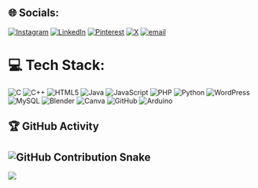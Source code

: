
## 🌐 Socials:
[![Instagram](https://img.shields.io/badge/Instagram-%23E4405F.svg?logo=Instagram&logoColor=white)](https://instagram.com/aryan.j09) [![LinkedIn](https://img.shields.io/badge/LinkedIn-%230077B5.svg?logo=linkedin&logoColor=white)](https://linkedin.com/in/aryan-j09) [![Pinterest](https://img.shields.io/badge/Pinterest-%23E60023.svg?logo=Pinterest&logoColor=white)](https://pinterest.com/Aryan_J9) [![X](https://img.shields.io/badge/X-black.svg?logo=X&logoColor=white)](https://x.com/Aryan_J9) [![email](https://img.shields.io/badge/Email-D14836?logo=gmail&logoColor=white)](mailto:aryan.n.jain45@gmail.com) 

# 💻 Tech Stack:
![C](https://img.shields.io/badge/c-%2300599C.svg?style=flat-square&logo=c&logoColor=white) ![C++](https://img.shields.io/badge/c++-%2300599C.svg?style=flat-square&logo=c%2B%2B&logoColor=white) ![HTML5](https://img.shields.io/badge/html5-%23E34F26.svg?style=flat-square&logo=html5&logoColor=white) ![Java](https://img.shields.io/badge/java-%23ED8B00.svg?style=flat-square&logo=openjdk&logoColor=white) ![JavaScript](https://img.shields.io/badge/javascript-%23323330.svg?style=flat-square&logo=javascript&logoColor=%23F7DF1E) ![PHP](https://img.shields.io/badge/php-%23777BB4.svg?style=flat-square&logo=php&logoColor=white) ![Python](https://img.shields.io/badge/python-3670A0?style=flat-square&logo=python&logoColor=ffdd54) ![WordPress](https://img.shields.io/badge/WordPress-%23117AC9.svg?style=flat-square&logo=WordPress&logoColor=white) ![MySQL](https://img.shields.io/badge/mysql-4479A1.svg?style=flat-square&logo=mysql&logoColor=white) ![Blender](https://img.shields.io/badge/blender-%23F5792A.svg?style=flat-square&logo=blender&logoColor=white) ![Canva](https://img.shields.io/badge/Canva-%2300C4CC.svg?style=flat-square&logo=Canva&logoColor=white) ![GitHub](https://img.shields.io/badge/github-%23121011.svg?style=flat-square&logo=github&logoColor=white) ![Arduino](https://img.shields.io/badge/-Arduino-00979D?style=flat-square&logo=Arduino&logoColor=white)

## 🏆 GitHub Activity  
![GitHub Contribution Snake](https://github.com/your-github-username/your-github-username/blob/output/github-contribution-grid-snake.svg)
---
[![](https://visitcount.itsvg.in/api?id=aryan-j09&icon=0&color=13)](https://visitcount.itsvg.in)
